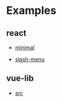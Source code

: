 <!-- This file is generated from gen-example-index.ts -->

# Examples

## react

- [minimal](./examples/react-minimal)

- [slash-menu](./examples/react-slash-menu)

## vue-lib

- [src](./examples/vue-lib-src)
